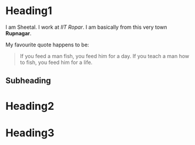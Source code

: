 # Heading1

I am Sheetal. I work at _IIT Ropar_. I am basically from this very town **Rupnagar**.

My favourite quote happens to be:

>If you feed a man fish, you feed him for a day. If you teach a man how to fish, you feed him for a life.

## Subheading

# Heading2


# Heading3
